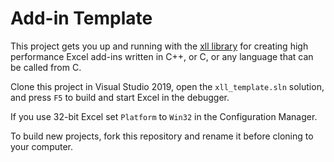 # Add-in Template

This project gets you up and running with the [xll library](https://github.com/xlladdins/xll.git)
for creating high performance Excel add-ins written in C++, or C, or any language
that can be called from C.

Clone this project in Visual Studio 2019,
open the `xll_template.sln` solution, 
and press `F5` to build and start Excel in the debugger.

If you use 32-bit Excel set `Platform` to `Win32` in the Configuration Manager.

To build new projects, fork this repository and rename it before cloning to your computer.
